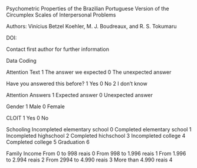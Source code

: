 Psychometric Properties of the Brazilian Portuguese Version of the Circumplex Scales of Interpersonal Problems

Authors: Vinícius Betzel Koehler, M. J. Boudreaux, and R. S. Tokumaru

DOI:

Contact first author for further information

Data Coding

Attention Text
1	The answer we expected
0	The unexpected answer

Have you answered this before?
1	Yes
0	No
2	I don’t know

Attention Answers
1	Expected answer
0	Unexpected answer

Gender
1	Male
0	Female

CLOIT
1	Yes
0	No

Schooling
Incompleted elementary school	0
Completed elementary school	1
Incompleted highschool	2
Completed hichschool	3
Incompleted college	4
Completed college	5
Graduation	6

Family Income
From 0 to 998 reais	0
From 998 to 1.996 reais	1
From 1.996 to 2.994 reais	2
From 2994 to 4.990 reais	3
More than 4.990 reais	4
